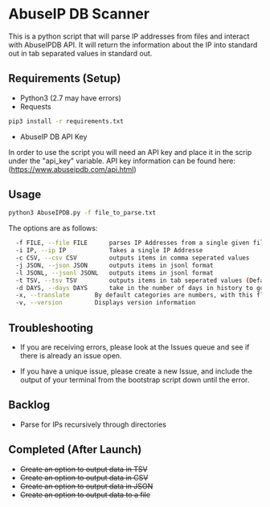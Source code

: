 # AbuseIP DB Scanner

This is a python script that will parse IP addresses from files and interact with AbuseIPDB API. It will return the information about the IP into standard out in tab separated values in standard out.

## Requirements (Setup)

- Python3 (2.7 may have errors)
- Requests

``` BASH
pip3 install -r requirements.txt
```

- AbuseIP DB API Key

In order to use the script you will need an API key and place it in the scrip under the "api_key" variable. API key information can be found here: (https://www.abuseipdb.com/api.html)

## Usage

``` BASH
python3 AbuseIPDB.py -f file_to_parse.txt
```

 The options are as follows:

``` BASH
  -f FILE, --file FILE  	parses IP Addresses from a single given file
  -i IP, --ip IP        	Takes a single IP Addresse
  -c CSV, --csv CSV     	outputs items in comma seperated values
  -j JSON, --json JSON  	outputs items in jsonl format
  -l JSONL, --jsonl JSONL	outputs items in jsonl format
  -t TSV, --tsv TSV     	outputs items in tab seperated values (Default)
  -d DAYS, --days DAYS  	take in the number of days in history to go back for IP reports. Default: 30 Days
  -x, --translate       By default categories are numbers, with this flag it will convert them to text
  -v, --version			Displays version information
```

## Troubleshooting

- If you are receiving errors, please look at the Issues queue and see if there is already an issue open.

- If you have a unique issue, please create a new Issue, and include the output of your terminal from the bootstrap script down until the error.

## Backlog

- Parse for IPs recursively through directories

## Completed (After Launch)

- ~~Create an option to output data in TSV~~
- ~~Create an option to output data in CSV~~
- ~~Create an option to output data in JSON~~
- ~~Create an option to output data to a file~~
